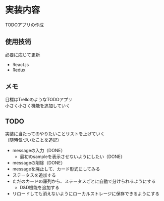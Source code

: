 # 実装内容
TODOアプリの作成

## 使用技術
必要に応じて更新
- React.js
- Redux

## メモ
目標はTrelloのようなTODOアプリ  
小さく小さく機能を追加していく

## TODO
実装に当たってのやりたいことリストを上げていく  
（随時気づいたことを追記）

- messageの入力（DONE）
    - 最初のsampleを表示させないようにしたい（DONE）
- messageの削除（DONE）
- messageを廃止して、カード形式にしてみる
- ステータスを追加する
- ただのカードの羅列から、ステータスごとに自動で分けられるようにする
    - D&D機能を追加する
- リロードしても消えないようにローカルストレージに保存できるようにする